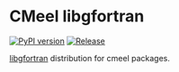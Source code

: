 # CMeel libgfortran

[![PyPI version](https://badge.fury.io/py/cmeel-libgfortran.svg)](https://pypi.org/project/cmeel-libgfortran)
[![Release](https://github.com/cmake-wheel/cmeel-libgfortran/actions/workflows/release.yml/badge.svg)](https://github.com/cmake-wheel/cmeel-libgfortran/actions/workflows/release.yml)

[libgfortran](https://gcc.gnu.org/fortran/) distribution for cmeel packages.
